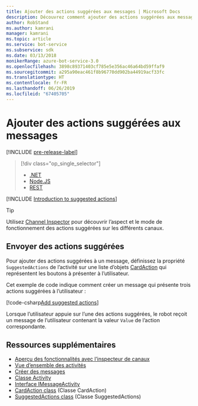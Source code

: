 ```yaml
---
title: Ajouter des actions suggérées aux messages | Microsoft Docs
description: Découvrez comment ajouter des actions suggérées aux messages à l’aide du kit SDK Bot Framework pour .NET.
author: RobStand
ms.author: kamrani
manager: kamrani
ms.topic: article
ms.service: bot-service
ms.subservice: sdk
ms.date: 03/13/2018
monikerRange: azure-bot-service-3.0
ms.openlocfilehash: 3898c89371403cf785e5e356ac46a64bd59ffaf9
ms.sourcegitcommit: a295a90eac461f8b96770dd902ba44919acf33fc
ms.translationtype: HT
ms.contentlocale: fr-FR
ms.lasthandoff: 06/26/2019
ms.locfileid: "67405705"
---
```

# <a name="add-suggested-actions-to-messages"></a>Ajouter des actions suggérées aux messages

[!INCLUDE [pre-release-label](../includes/pre-release-label-v3.md)]

> [!div class="op_single_selector"]
> - [.NET](../dotnet/bot-builder-dotnet-add-suggested-actions.md)
> - [Node.JS](../nodejs/bot-builder-nodejs-send-suggested-actions.md)
> - [REST](../rest-api/bot-framework-rest-connector-add-suggested-actions.md)

[!INCLUDE [Introduction to suggested actions](../includes/snippet-suggested-actions-intro.md)]

> [!TIP]
> Utilisez [Channel Inspector][channelInspector] pour découvrir l’aspect et le mode de fonctionnement des actions suggérées sur les différents canaux.

## <a name="send-suggested-actions"></a>Envoyer des actions suggérées

Pour ajouter des actions suggérées à un message, définissez la propriété `SuggestedActions` de l’activité sur une liste d’objets [CardAction][cardAction] qui représentent les boutons à présenter à l’utilisateur. 

Cet exemple de code indique comment créer un message qui présente trois actions suggérées à l’utilisateur :

[!code-csharp[Add suggested actions](../includes/code/dotnet-add-suggested-actions.cs#addSuggestedActions)]

Lorsque l’utilisateur appuie sur l’une des actions suggérées, le robot reçoit un message de l’utilisateur contenant la valeur `Value` de l’action correspondante.

## <a name="additional-resources"></a>Ressources supplémentaires

- [Aperçu des fonctionnalités avec l’inspecteur de canaux][inspector]
- [Vue d’ensemble des activités](bot-builder-dotnet-activities.md)
- [Créer des messages](bot-builder-dotnet-create-messages.md)
- <a href="https://docs.botframework.com/csharp/builder/sdkreference/dc/d2f/class_microsoft_1_1_bot_1_1_connector_1_1_activity.html" target="_blank">Classe Activity</a>
- <a href="/dotnet/api/microsoft.bot.connector.imessageactivity" target="_blank">Interface IMessageActivity</a>
- <a href="/dotnet/api/microsoft.bot.connector.cardaction" target="_blank">CardAction class</a> (Classe CardAction)
- <a href="/dotnet/api/microsoft.bot.connector.suggestedactions" target="_blank">SuggestedActions class</a> (Classe SuggestedActions)

[cardAction]: /dotnet/api/microsoft.bot.connector.cardaction

[inspector]: ../bot-service-channel-inspector.md

[channelInspector]: ../bot-service-channel-inspector.md


